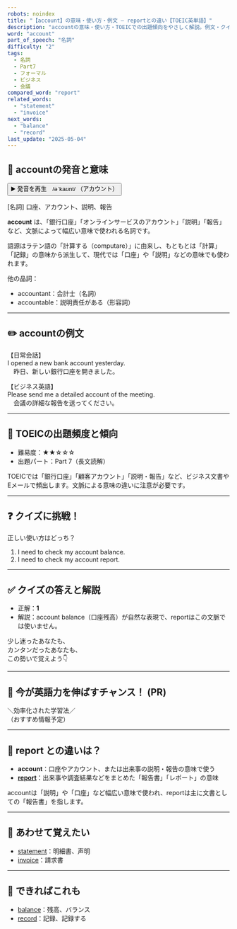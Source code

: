```yaml
---
robots: noindex
title: "【account】の意味・使い方・例文 ― reportとの違い【TOEIC英単語】"
description: "accountの意味・使い方・TOEICでの出題傾向をやさしく解説。例文・クイズ付きでreportとの違いもわかりやすく学べます。"
word: "account"
part_of_speech: "名詞"
difficulty: "2"
tags:
  - 名詞
  - Part7
  - フォーマル
  - ビジネス
  - 会議
compared_word: "report"
related_words:
  - "statement"
  - "invoice"
next_words:
  - "balance"
  - "record"
last_update: "2025-05-04"
---
```


## 🔰 accountの発音と意味

<button class="play-audio" onclick="playTTS('account')">
  <span class="play-audio-main">
    ▶️ 発音を再生　/əˈkaʊnt/
  </span>
  <span class="play-audio-sub">
    （アカウント）
  </span>
</button>

[名詞] 口座、アカウント、説明、報告

**account** は、「銀行口座」「オンラインサービスのアカウント」「説明」「報告」など、文脈によって幅広い意味で使われる名詞です。

語源はラテン語の「計算する（computare）」に由来し、もともとは「計算」「記録」の意味から派生して、現代では「口座」や「説明」などの意味でも使われます。

他の品詞：  
- accountant：会計士（名詞）
- accountable：説明責任がある（形容詞）

---

## ✏️ accountの例文

【日常会話】  
I opened a new bank account yesterday.  
　昨日、新しい銀行口座を開きました。

【ビジネス英語】  
Please send me a detailed account of the meeting.  
　会議の詳細な報告を送ってください。

---

## 🎯 TOEICの出題頻度と傾向

- 難易度：★★☆☆☆
- 出題パート：Part 7（長文読解）

TOEICでは「銀行口座」「顧客アカウント」「説明・報告」など、ビジネス文書やEメールで頻出します。文脈による意味の違いに注意が必要です。

---

## ❓ クイズに挑戦！

正しい使い方はどっち？

1. I need to check my account balance.  
2. I need to check my account report.

---

## ✅ クイズの答えと解説

- 正解：**1**
- 解説：account balance（口座残高）が自然な表現で、reportはこの文脈では使いません。

少し迷ったあなたも、  
カンタンだったあなたも、  
この勢いで覚えよう👇️

---

## 🚀 今が英語力を伸ばすチャンス！ (PR)

<div class="info-center">
＼効率化された学習法／<br>  
（おすすめ情報予定）
</div>

---

## 🤔  report との違いは？

- **account**：口座やアカウント、または出来事の説明・報告の意味で使う
- **[report](/word/report/)**：出来事や調査結果などをまとめた「報告書」「レポート」の意味

accountは「説明」や「口座」など幅広い意味で使われ、reportは主に文書としての「報告書」を指します。

---

## 🧩 あわせて覚えたい

- [statement](/word/statement/)：明細書、声明
- [invoice](/word/invoice/)：請求書

---

## 📖 できればこれも

- [balance](/word/balance/)：残高、バランス
- [record](/word/record/)：記録、記録する

<!-- cvid: aid02_bid40 -->
